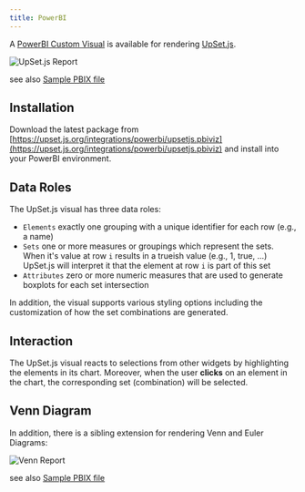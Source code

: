 ```yaml
---
title: PowerBI
---
```


A [PowerBI Custom Visual](https://powerbi.microsoft.com/en-us/developers/custom-visualization/?cdn=disable) is available for rendering [UpSet.js](https://upset.js.org).

![UpSet.js Report](https://user-images.githubusercontent.com/4129778/80864985-9b771380-8c86-11ea-809c-a4473b32ed3b.png)

see also [Sample PBIX file](https://upset.js.org/integrations/powerbi/got.pbix)

## Installation

Download the latest package from [https://upset.js.org/integrations/powerbi/upsetjs.pbiviz](https://upset.js.org/integrations/powerbi/upsetjs.pbiviz) and install into your PowerBI environment.

## Data Roles

The UpSet.js visual has three data roles:

- `Elements` exactly one grouping with a unique identifier for each row (e.g., a name)
- `Sets` one or more measures or groupings which represent the sets. When it's value at row `i` results in a trueish value (e.g., 1, true, ...) UpSet.js will interpret it that the element at row `i` is part of this set
- `Attributes` zero or more numeric measures that are used to generate boxplots for each set intersection

In addition, the visual supports various styling options including the customization of how the set combinations are generated.

## Interaction

The UpSet.js visual reacts to selections from other widgets by highlighting the elements in its chart. Moreover, when the user **clicks** on an element in the chart, the corresponding set (combination) will be selected.

## Venn Diagram

In addition, there is a sibling extension for rendering Venn and Euler Diagrams:

![Venn Report](https://user-images.githubusercontent.com/4129778/85765896-d6417900-b716-11ea-8b89-8ae01f6456a0.png)

see also [Sample PBIX file](https://upset.js.org/integrations/powerbi/got_venn.pbix)
